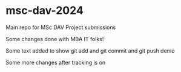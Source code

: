 # msc-dav-2024
Main repo for MSc DAV Project submissions

Some changes done with MBA IT folks!

Some text added to show git add and git commit and git push demo

Some more changes after tracking is on
